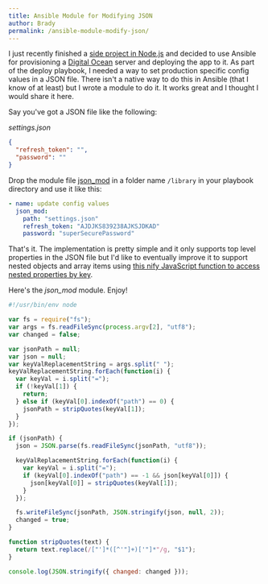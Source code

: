 ```yaml
---
title: Ansible Module for Modifying JSON
author: Brady
permalink: /ansible-module-modify-json/
---
```


I just recently finished a [side project in Node.js](https://github.com/bradymholt/arena-sheets) and decided to use Ansible for provisioning a [Digital Ocean](https://www.digitalocean.com/?refcode=974ef9a471c1) server
and deploying the app to it. As part of the deploy playbook, I needed a way to set production specific config values in a JSON file. There isn't a native way to do this in Ansible
(that I know of at least) but I wrote a module to do it. It works great and I thought I would share it here.

Say you've got a JSON file like the following:

_settings.json_

```json
{
  "refresh_token": "",
  "password": ""
}
```

Drop the module file [json_mod](https://gist.github.com/bradymholt/17cb99185c7b80b0f34a) in a folder name `/library` in your playbook directory and use it like this:

```yaml
- name: update config values
  json_mod:
    path: "settings.json"
    refresh_token: "AJDJKS839238AJKSJDKAD"
    password: "superSecurePassword"
```

That's it. The implementation is pretty simple and it only supports top level properties in the JSON file but I'd like to eventually improve it to support nested objects and array items
using [this nify JavaScript function to access nested properties by key](http://stackoverflow.com/a/6491621/626911).

Here's the _json_mod_ module. Enjoy!

```js
#!/usr/bin/env node

var fs = require("fs");
var args = fs.readFileSync(process.argv[2], "utf8");
var changed = false;

var jsonPath = null;
var json = null;
var keyValReplacementString = args.split(" ");
keyValReplacementString.forEach(function(i) {
  var keyVal = i.split("=");
  if (!keyVal[1]) {
    return;
  } else if (keyVal[0].indexOf("path") == 0) {
    jsonPath = stripQuotes(keyVal[1]);
  }
});

if (jsonPath) {
  json = JSON.parse(fs.readFileSync(jsonPath, "utf8"));

  keyValReplacementString.forEach(function(i) {
    var keyVal = i.split("=");
    if (keyVal[0].indexOf("path") == -1 && json[keyVal[0]]) {
      json[keyVal[0]] = stripQuotes(keyVal[1]);
    }
  });

  fs.writeFileSync(jsonPath, JSON.stringify(json, null, 2));
  changed = true;
}

function stripQuotes(text) {
  return text.replace(/["']*([^'"]+)['"]*"/g, "$1");
}

console.log(JSON.stringify({ changed: changed }));
```
